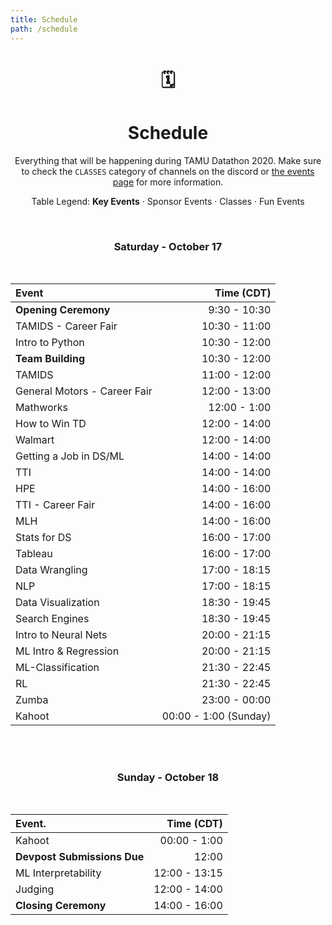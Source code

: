 ```yaml
---
title: Schedule
path: /schedule
---
```

<center>

# 🗓
# Schedule
Everything that will be happening during TAMU Datathon 2020. Make sure to check the `CLASSES` category of channels on the discord or [the events page](/events) for more information.

Table Legend:
**Key Events**  ·  <sponsor>Sponsor Events</sponsor>  ·  <course>Classes</course>  ·  <other>Fun Events</other>

<br>

### Saturday - October 17

</br>
<!-- | Sponsor Meetup                   | 20:30 - 9:00   | -->
<!-- | Mentor Meetup                    | 11:00 - 11:30 | -->
<!-- | Teacher Meetup                   | 12:15 - 12:45 | -->

| Event                            | Time (CDT)    |
|:-------------------------------- |--------------:|
| **Opening Ceremony**             | 9:30 - 10:30  |
| <sponsor>TAMIDS - Career Fair    | 10:30 - 11:00 |
| <course>Intro to Python          | 10:30 - 12:00 |
| **Team Building**                | 10:30 - 12:00 |
| <course>TAMIDS                   | 11:00 - 12:00 |
| <sponsor>General Motors - Career Fair| 12:00 - 13:00  |
| <sponsor>Mathworks               | 12:00 - 1:00  |
| <course>How to Win TD            | 12:00 - 14:00   |
| <sponsor>Walmart                 | 12:00 - 14:00   |
| <course>Getting a Job in DS/ML   | 14:00 - 14:00   |
| <sponsor>TTI                     | 14:00 - 14:00   |
| <sponsor>HPE                     | 14:00 - 16:00   |
| <sponsor>TTI - Career Fair       | 14:00 - 16:00   |
| <sponsor>MLH                     | 14:00 - 16:00   |
| <course>Stats for DS             | 16:00 - 17:00   |
| <sponsor>Tableau                 | 16:00 - 17:00   |
| <course>Data Wrangling           | 17:00 - 18:15   |
| <course>NLP                      | 17:00 - 18:15   |
| <course>Data Visualization       | 18:30 - 19:45   |
| <course>Search Engines           | 18:30 - 19:45   |
| <course>Intro to Neural Nets     | 20:00 - 21:15   |
| <course>ML Intro & Regression    | 20:00 - 21:15   |
| <course>ML-Classification        | 21:30 - 22:45  |
| <course>RL                       | 21:30 - 22:45  |
| <other>Zumba                     | 23:00 - 00:00 |
| <other>Kahoot                    | 00:00 - 1:00 (Sunday)  |

<br><br>
### Sunday - October 18

</br>

<!-- | Judging Meetup           | 11:30 - 12:00 | -->

| Event.                      | Time (CDT)    |
|:-------------------------   |--------------:|
| <other>Kahoot               | 00:00 - 1:00  |
| **Devpost Submissions Due** | 12:00         |
| <course>ML Interpretability | 12:00  - 13:15 |
| Judging                     | 12:00 - 14:00  |
| **Closing Ceremony**        | 14:00 - 16:00   |

<br>

</center>
